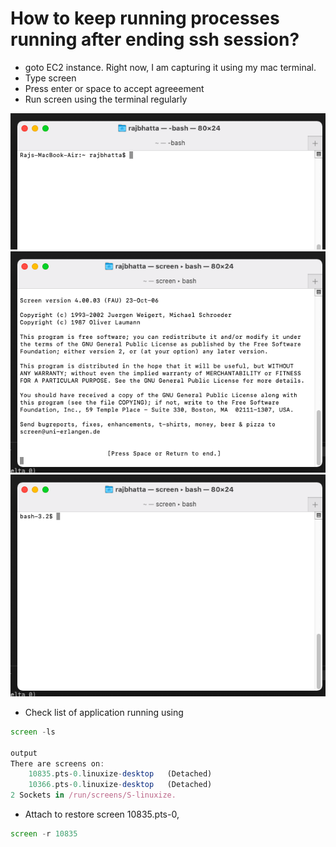 # How to keep running processes running after ending ssh session? ##
- goto EC2 instance. Right now, I am capturing it using my mac terminal.
- Type screen
- Press enter or space to accept agreeement
- Run screen using the terminal regularly 
<img src="img/img1.png"/>
<img src="img/img2.png"/>
<img src="img/img3.png"/>


- Check list of application running using
```js
screen -ls

output
There are screens on:
    10835.pts-0.linuxize-desktop   (Detached)
    10366.pts-0.linuxize-desktop   (Detached)
2 Sockets in /run/screens/S-linuxize.
```

- Attach to restore screen 10835.pts-0, 
```js
screen -r 10835
```
